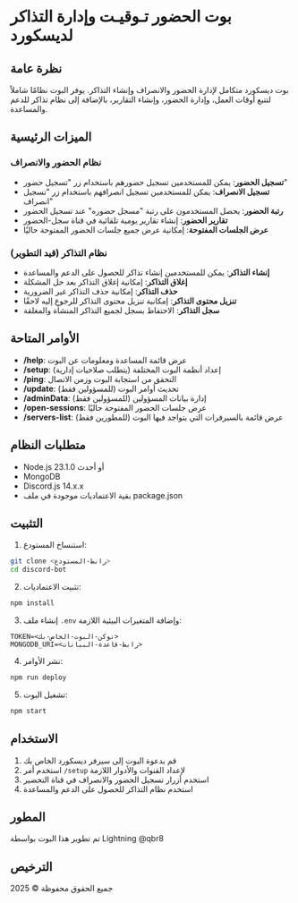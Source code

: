 # بوت الحضور تـوقيـت وإدارة التذاكر لديسكورد

## نظرة عامة
بوت ديسكورد متكامل لإدارة الحضور والانصراف وإنشاء التذاكر. يوفر البوت نظامًا شاملاً لتتبع أوقات العمل، وإدارة الحضور، وإنشاء التقارير، بالإضافة إلى نظام تذاكر للدعم والمساعدة.

## الميزات الرئيسية

### نظام الحضور والانصراف
- **تسجيل الحضور**: يمكن للمستخدمين تسجيل حضورهم باستخدام زر "تسجيل حضور"
- **تسجيل الانصراف**: يمكن للمستخدمين تسجيل انصرافهم باستخدام زر "تسجيل انصراف"
- **رتبة الحضور**: يحصل المستخدمون على رتبة "مسجل حضوره" عند تسجيل الحضور
- **تقارير الحضور**: إنشاء تقارير يومية تلقائية في قناة سجل-الحضور
- **عرض الجلسات المفتوحة**: إمكانية عرض جميع جلسات الحضور المفتوحة حاليًا

### نظام التذاكر (قيد التطوير)
- **إنشاء التذاكر**: يمكن للمستخدمين إنشاء تذاكر للحصول على الدعم والمساعدة
- **إغلاق التذاكر**: إمكانية إغلاق التذاكر بعد حل المشكلة
- **حذف التذاكر**: إمكانية حذف التذاكر غير الضرورية
- **تنزيل محتوى التذاكر**: إمكانية تنزيل محتوى التذاكر للرجوع إليه لاحقًا
- **سجل التذاكر**: الاحتفاظ بسجل لجميع التذاكر المنشأة والمغلقة

## الأوامر المتاحة

- **/help**: عرض قائمة المساعدة ومعلومات عن البوت
- **/setup**: إعداد أنظمة البوت المختلفة (يتطلب صلاحيات إدارية)
- **/ping**: التحقق من استجابة البوت وزمن الاتصال
- **/update**: تحديث أوامر البوت (للمسؤولين فقط)
- **/adminData**: إدارة بيانات المسؤولين (للمسؤولين فقط)
- **/open-sessions**: عرض جلسات الحضور المفتوحة حاليًا
- **/servers-list**: عرض قائمة بالسيرفرات التي يتواجد فيها البوت (للمطورين فقط)

## متطلبات النظام

- Node.js 23.1.0 أو أحدث
- MongoDB
- Discord.js 14.x.x
- بقية الاعتماديات موجودة في ملف package.json

## التثبيت

1. استنساخ المستودع:
```bash
git clone <رابط-المستودع>
cd discord-bot
```

2. تثبيت الاعتماديات:
```bash
npm install
```

3. إنشاء ملف `.env` وإضافة المتغيرات البيئية اللازمة:
```
TOKEN=<توكن-البوت-الخاص-بك>
MONGODB_URI=<رابط-قاعدة-البيانات>
```

4. نشر الأوامر:
```bash
npm run deploy
```

5. تشغيل البوت:
```bash
npm start
```

## الاستخدام

1. قم بدعوة البوت إلى سيرفر ديسكورد الخاص بك
2. استخدم أمر `/setup` لإعداد القنوات والأدوار اللازمة
3. استخدم أزرار تسجيل الحضور والانصراف في قناة التحضير
4. استخدم نظام التذاكر للحصول على الدعم والمساعدة

## المطور

تم تطوير هذا البوت بواسطة Lightning @qbr8

## الترخيص

جميع الحقوق محفوظة © 2025

